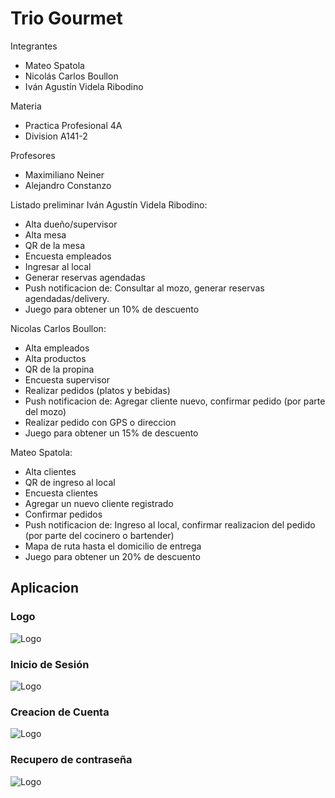 # Trio Gourmet  
Integrantes
* Mateo Spatola
* Nicolás Carlos Boullon
* Iván Agustín Videla Ribodino

Materia
* Practica Profesional 4A
* Division A141-2

Profesores
* Maximiliano Neiner
* Alejandro Constanzo

Listado preliminar
Iván Agustín Videla Ribodino:
* Alta dueño/supervisor
* Alta mesa
* QR de la mesa
* Encuesta empleados
* Ingresar al local
* Generar reservas agendadas
* Push notificacion de: Consultar al mozo, generar reservas agendadas/delivery.
* Juego para obtener un 10% de descuento

Nicolas Carlos Boullon:
* Alta empleados
* Alta productos
* QR de la propina
* Encuesta supervisor
* Realizar pedidos (platos y bebidas)
* Push notificacion de: Agregar cliente nuevo, confirmar pedido (por parte del mozo)
* Realizar pedido con GPS o direccion
* Juego para obtener un 15% de descuento

Mateo Spatola:
* Alta clientes
* QR de ingreso al local
* Encuesta clientes
* Agregar un nuevo cliente registrado
* Confirmar pedidos
* Push notificacion de: Ingreso al local, confirmar realizacion del pedido (por parte del cocinero o bartender)
* Mapa de ruta hasta el domicilio de entrega
* Juego para obtener un 20% de descuento

## Aplicacion

### Logo

![Logo](src/assets/icons/icon-512.webp)


### Inicio de Sesión

![Logo](src/assets/readme/loginpic.png)

### Creacion de Cuenta

![Logo](src/assets/readme/registro.png)

### Recupero de contraseña

![Logo](src/assets/readme/olvidepassword.png)
